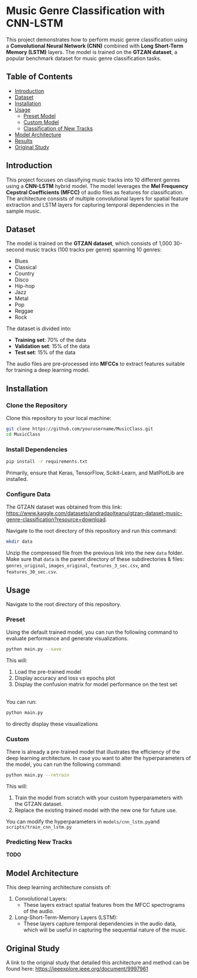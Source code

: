 # Music Genre Classification with CNN-LSTM

This project demonstrates how to perform music genre classification using a **Convolutional Neural Network (CNN)** combined with **Long Short-Term Memory (LSTM)** layers. The model is trained on the **GTZAN dataset**, a popular benchmark dataset for music genre classification tasks.

## Table of Contents

- [Introduction](#introduction)
- [Dataset](#dataset)
- [Installation](#installation)
- [Usage](#usage)
  - [Preset Model](#Preset)
  - [Custom Model](#Custom)
  - [Classification of New Tracks](#predicting-new-tracks)
- [Model Architecture](#model-architecture)
- [Results](#results)
- [Original Study](#original-study)

## Introduction

This project focuses on classifying music tracks into 10 different genres using a **CNN-LSTM** hybrid model. The model leverages the **Mel Frequency Cepstral Coefficients (MFCC)** of audio files as features for classification. The architecture consists of multiple convolutional layers for spatial feature extraction and LSTM layers for capturing temporal dependencies in the sample music.

## Dataset

The model is trained on the **GTZAN dataset**, which consists of 1,000 30-second music tracks (100 tracks per genre) spanning 10 genres:
- Blues
- Classical
- Country
- Disco
- Hip-hop
- Jazz
- Metal
- Pop
- Reggae
- Rock

The dataset is divided into:
- **Training set**: 70% of the data
- **Validation set**: 15% of the data
- **Test set**: 15% of the data

The audio files are pre-processed into **MFCCs** to extract features suitable for training a deep learning model.

## Installation

### Clone the Repository
Clone this repository to your local machine:
```bash
git clone https://github.com/yourusername/MusicClass.git
cd MusicClass
```

### Install Dependencies
```bash
pip install -r requirements.txt
```
Primarily, ensure that Keras, TensorFlow, Scikit-Learn, and MatPlotLib are installed.

### Configure Data
The GTZAN dataset was obtained from this link:
https://www.kaggle.com/datasets/andradaolteanu/gtzan-dataset-music-genre-classification?resource=download.

Navigate to the root directory of this repository and run this command:
```bash
mkdir data
```

Unzip the compressed file from the previous link into the new ```data``` folder. Make sure that ```data``` is the parent directory of these subdirectories & files: ```genres_original```, ```images_original```, ```features_3_sec.csv```, and ```features_30_sec.csv```.


## Usage
Navigate to the root directory of this repository.
### Preset
Using the default trained model, you can run the following command to evaluate performance and generate visualizations. 
```bash
python main.py --save
```
This will:
1. Load the pre-trained model
2. Display accuracy and loss vs epochs plot
3. Display the confusion matrix for model performance on the test set

\
You can run:
```bash
python main.py
```
to directly display these visualizations

### Custom
There is already a pre-trained model that illustrates the efficiency of the deep learning architecture. In case you want to alter the hyperparameters of the model, you can run the following command:
```bash
python main.py --retrain
```

This will:
1. Train the model from scratch with your custom hyperparameters with the GTZAN dataset.
2. Replace the existing trained model with the new one for future use.

You can modify the hyperparameters in ```models/cnn_lstm.py```and ```scripts/train_cnn_lstm.py```

### Predicting New Tracks
**TODO**


## Model Architecture
This deep learning architecture consists of:
1. Convolutional Layers:
    * These layers extract spatial features from the MFCC spectrograms of the audio.
2. Long-Short-Term-Memory Layers (LSTM):
    * These layers capture temporal dependencies in the audio data, which will be useful in capturing the sequential nature of the music.

## Original Study
A link to the original study that detailed this architecture and method can be found here:
https://ieeexplore.ieee.org/document/9997961
